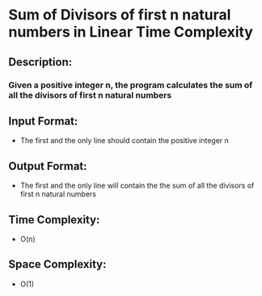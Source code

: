 # Sum of Divisors of first n natural numbers in Linear Time Complexity
## Description:
### Given a positive integer n, the program calculates the sum of all the divisors of first n natural numbers
## Input Format:
* The first and the only line should contain the positive integer n
## Output Format:
* The first and the only line will contain the the sum of all the divisors of first n natural numbers
## Time Complexity:
* O(n)
## Space Complexity:
* O(1)